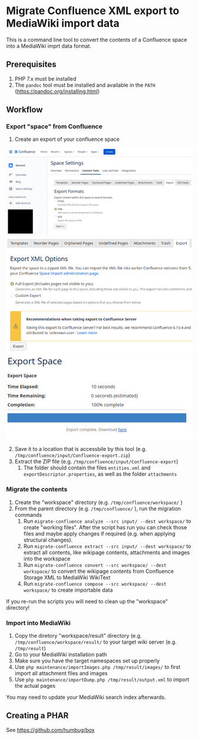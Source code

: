# Migrate Confluence XML export to MediaWiki import data

This is a command line tool to convert the contents of a Confluence space into a MediaWiki imprt data format.

## Prerequisites
1. PHP 7.x must be installed
2. The `pandoc` tool must be installed and available in the `PATH` (https://pandoc.org/installing.html)

## Workflow

### Export "space" from Confluence
1. Create an export of your confluence space

![Export 1][c001] ![Export 2][c002] ![Export 3][c003]

2. Save it to a location that is accessbile by this tool (e.g. `/tmp/confluence/input/Confluence-export.zip`)
3. Extract the ZIP file (e.g. `/tmp/confluence/input/Confluence-export`)
	1. The folder should contain the files `entities.xml` and `exportDescriptor.properties`, as well as the folder `attachments`

[c001]: doc/images/Confluence_export_space_001.png
[c002]: doc/images/Confluence_export_space_002.png
[c003]: doc/images/Confluence_export_space_003.png

### Migrate the contents
1. Create the "workspace" directory (e.g. `/tmp/confluence/workspace/` )
2. From the parent directory (e.g. `/tmp/confluence/` ), run the migration commands
	1. Run `migrate-confluence analyze --src input/ --dest workspace/` to create "working files". After the script has run you can check those files and maybe apply changes if required (e.g. when applying structural changes).
	2. Run `migrate-confluence extract --src input/ --dest workspace/` to extract all contents, like wikipage contents, attachments and images into the workspace
	3. Run `migrate-confluence convert --src workspace/ --dest workspace/` to convert the wikipage contents from Confluence Storage XML to MediaWiki WikiText
	4. Run `migrate-confluence compose --src workspace/ --dest workspace/` to create importable data

If you re-run the scripts you will need to clean up the "workspace" directory!

### Import into MediaWiki
1. Copy the diretory "workspace/result" directory (e.g. `/tmp/confluence/workspace/result/` to your target wiki server (e.g. `/tmp/result`)
1. Go to your MediaWiki installation path
2. Make sure you have the target namespaces set up properly
3. Use `php maintenance/importImages.php /tmp/result/images/` to first import all attachment files and images
4. Use `php maintenance/importDump.php /tmp/result/output.xml` to import the actual pages

You may need to update your MediaWiki search index afterwards.

## Creating a PHAR
See https://github.com/humbug/box